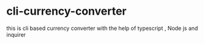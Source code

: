 # cli-currency-converter
this is cli based currency converter with the help of typescript , Node js and inquirer
